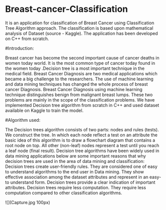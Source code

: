 # Breast-cancer-Classification
  
It is an application for classification of Breast Cancer using Classification Tree Algorithm approach.
The classification is based upon mathematical analysis of Dataset (source - Kaggle).
The application has been developed on C++ from scratch.


#Introduction:

Breast cancer has become the second important cause of cancer deaths in women today
world. It is the most common type of cancer today found in the women today .Decision tree
is a most important technique in the medical field.
Breast Cancer Diagnosis are two medical applications which became a big challenge to the
researchers. The use of machine learning and data mining techniques has changed the
whole process of breast cancer Diagnosis. Breast Cancer Diagnosis using machine learning
technique distinguishes benign from malignant breast lumps. These two problems are
mainly in the scope of the classification problems.
We have implemented Decision tree algorithm from scratch in C++ and used dataset
available on Kaggle to train the model.

#Algorithm used:

The Decision trees algorithm consists of two parts: nodes and rules (tests). We construct the
tree. In which each node reflect a test on an attribute the basic idea of this algorithm is to
draw a flowchart diagram that contains a root node on top. All other (non-leaf) nodes
represent a test until you reach a leaf node (final result).
Decision tree algorithms have been widely used in data mining applications below are some
important reasons that why decision trees are used in the area of data mining and
classification: Decision trees create user-friendly rules. They are considered one of easy to
understand algorithms to the end user in Data mining.
They show effective association among the dataset attributes and represent in an easy-to
understand form. Decision trees provide a clear indication of important attributes. Decision
trees require less computation. They require less computation compared to other
classification algorithms.

![](Capture.jpg 100px)
